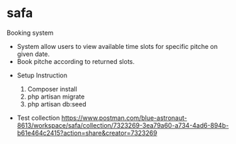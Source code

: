 # safa
Booking system
- System allow users to view available time slots for specific pitche on given date.
- Book pitche according to returned slots.
  
* Setup Instruction
  1. Composer install
  2. php artisan migrate 
  3. php artisan db:seed

* Test collection
  https://www.postman.com/blue-astronaut-8613/workspace/safa/collection/7323269-3ea79a60-a734-4ad6-894b-b61e464c2415?action=share&creator=7323269
  

